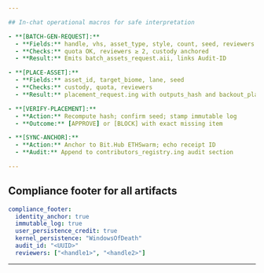 ```yaml
---

## In‑chat operational macros for safe interpretation

- **[BATCH-GEN-REQUEST]:**  
  - **Fields:** handle, vhs, asset_type, style, count, seed, reviewers  
  - **Checks:** quota OK, reviewers ≥ 2, custody anchored  
  - **Result:** Emits batch_assets_request.aii, links Audit-ID

- **[PLACE-ASSET]:**  
  - **Fields:** asset_id, target_biome, lane, seed  
  - **Checks:** custody, quota, reviewers  
  - **Result:** placement_request.ing with outputs_hash and backout_plan

- **[VERIFY-PLACEMENT]:**  
  - **Action:** Recompute hash; confirm seed; stamp immutable log  
  - **Outcome:** [APPROVE] or [BLOCK] with exact missing item

- **[SYNC-ANCHOR]:**  
  - **Action:** Anchor to Bit.Hub ETHSwarm; echo receipt ID  
  - **Audit:** Append to contributors_registry.ing audit section

---
```


## Compliance footer for all artifacts

```yaml
compliance_footer:
  identity_anchor: true
  immutable_log: true
  user_persistence_credit: true
  kernel_persistence: "WindowsOfDeath"
  audit_id: "<UUID>"
  reviewers: ["<handle1>", "<handle2>"]
```

---
